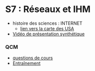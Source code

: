 # S7 : Réseaux et IHM
* histoire des sciences : INTERNET
  * [lien vers la carte des USA](https://www.cahier-nsi.fr/livecsvmap3/)
* [Vidéo de présentation synthétique](https://www.youtube.com/watch?v=U6Uqf5xsaSI)
### QCM
* [questions de cours](https://genumsi.inria.fr/qcm.php?h=3c341c2702a41e89314fa023123e6686)
* [Entraînement](https://genumsi.inria.fr/qcm.php?h=42c51d98596a9e7cebd43bb55e731a60)
